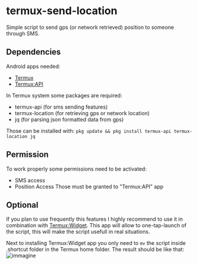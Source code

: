 # termux-send-location

Simple script to send gps (or network retrieved) position to someone through SMS.

## Dependencies
Android apps needed:
- [Termux](https://f-droid.org/packages/com.termux/)
- [Termux:API](https://f-droid.org/packages/com.termux.api/)

In Termux system some packages are required:
- termux-api (for sms sending features)
- termux-location (for retrieving gps or network location)
- jq (for parsing json formatted data from gps)

Those can be installed with: `pkg update && pkg install termux-api termux-location jq`

## Permission
To work properly some permissions need to be activated:
- SMS access
- Position Access 
Those must be granted to "Termux:API" app

## Optional
If you plan to use frequently this features I highly recommend to use it in combination with [Termux:Widget](https://f-droid.org/packages/com.termux.widget/). This app will allow to one-tap-launch of the script, this will make the script usefull in real situations.

Next to installing Termux:Widget app you only need to `mv` the script inside .shortcut folder in the Termux home folder.
The result should be like that:
![immagine](https://user-images.githubusercontent.com/79154297/173182031-ab1b91e9-cd16-4c0a-8af6-57a0ef0bb714.png)
